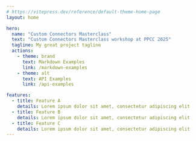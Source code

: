 ```yaml
---
# https://vitepress.dev/reference/default-theme-home-page
layout: home

hero:
  name: "Custom Connectors Masterclass"
  text: "Custom Connectors Masterclass workshop at PPCC 2025"
  tagline: My great project tagline
  actions:
    - theme: brand
      text: Markdown Examples
      link: /markdown-examples
    - theme: alt
      text: API Examples
      link: /api-examples

features:
  - title: Feature A
    details: Lorem ipsum dolor sit amet, consectetur adipiscing elit
  - title: Feature B
    details: Lorem ipsum dolor sit amet, consectetur adipiscing elit
  - title: Feature C
    details: Lorem ipsum dolor sit amet, consectetur adipiscing elit
---
```


